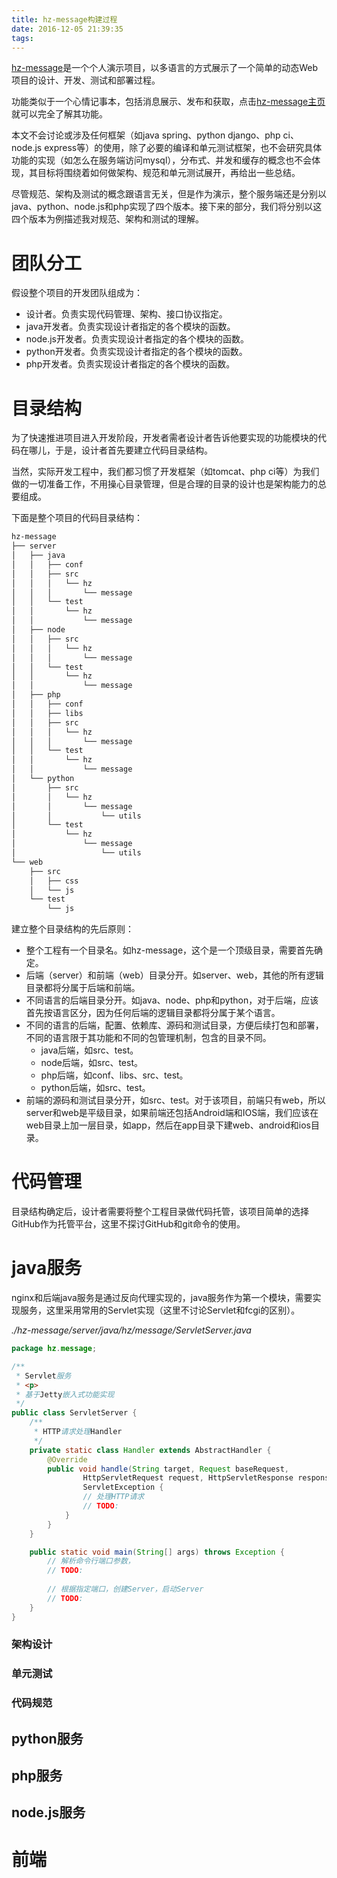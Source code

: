 ```yaml
---
title: hz-message构建过程
date: 2016-12-05 21:39:35
tags:
---
```


[hz-message](https://github.com/wuqingtao/hz-message)是一个个人演示项目，以多语言的方式展示了一个简单的动态Web项目的设计、开发、测试和部署过程。

功能类似于一个心情记事本，包括消息展示、发布和获取，点击[hz-message主页](http://120.55.185.245/message/)就可以完全了解其功能。

本文不会讨论或涉及任何框架（如java spring、python django、php ci、node.js express等）的使用，除了必要的编译和单元测试框架，也不会研究具体功能的实现（如怎么在服务端访问mysql），分布式、并发和缓存的概念也不会体现，其目标将围绕着如何做架构、规范和单元测试展开，再给出一些总结。

尽管规范、架构及测试的概念跟语言无关，但是作为演示，整个服务端还是分别以java、python、node.js和php实现了四个版本。接下来的部分，我们将分别以这四个版本为例描述我对规范、架构和测试的理解。

# 团队分工

假设整个项目的开发团队组成为：
* 设计者。负责实现代码管理、架构、接口协议指定。
* java开发者。负责实现设计者指定的各个模块的函数。
* node.js开发者。负责实现设计者指定的各个模块的函数。
* python开发者。负责实现设计者指定的各个模块的函数。
* php开发者。负责实现设计者指定的各个模块的函数。

# 目录结构

为了快速推进项目进入开发阶段，开发者需者设计者告诉他要实现的功能模块的代码在哪儿，于是，设计者首先要建立代码目录结构。

当然，实际开发工程中，我们都习惯了开发框架（如tomcat、php ci等）为我们做的一切准备工作，不用操心目录管理，但是合理的目录的设计也是架构能力的总要组成。

下面是整个项目的代码目录结构：
```bash
hz-message
├── server
│   ├── java
│   │   ├── conf
│   │   ├── src
│   │   │   └── hz
│   │   │       └── message
│   │   └── test
│   │       └── hz
│   │           └── message
│   ├── node
│   │   ├── src
│   │   │   └── hz
│   │   │       └── message
│   │   └── test
│   │       └── hz
│   │           └── message
│   ├── php
│   │   ├── conf
│   │   ├── libs
│   │   ├── src
│   │   │   └── hz
│   │   │       └── message
│   │   └── test
│   │       └── hz
│   │           └── message
│   └── python
│       ├── src
│       │   └── hz
│       │       └── message
│       │           └── utils
│       └── test
│           └── hz
│               └── message
│                   └── utils
└── web
    ├── src
    │   ├── css
    │   └── js
    └── test
        └── js
```

建立整个目录结构的先后原则：
* 整个工程有一个目录名。如hz-message，这个是一个顶级目录，需要首先确定。
* 后端（server）和前端（web）目录分开。如server、web，其他的所有逻辑目录都将分属于后端和前端。
* 不同语言的后端目录分开。如java、node、php和python，对于后端，应该首先按语言区分，因为任何后端的逻辑目录都将分属于某个语言。
* 不同的语言的后端，配置、依赖库、源码和测试目录，方便后续打包和部署，不同的语言限于其功能和不同的包管理机制，包含的目录不同。
	* java后端，如src、test。
	* node后端，如src、test。
	* php后端，如conf、libs、src、test。
	* python后端，如src、test。
* 前端的源码和测试目录分开，如src、test。对于该项目，前端只有web，所以server和web是平级目录，如果前端还包括Android端和IOS端，我们应该在web目录上加一层目录，如app，然后在app目录下建web、android和ios目录。

# 代码管理

目录结构确定后，设计者需要将整个工程目录做代码托管，该项目简单的选择GitHub作为托管平台，这里不探讨GitHub和git命令的使用。

# java服务

nginx和后端java服务是通过反向代理实现的，java服务作为第一个模块，需要实现服务，这里采用常用的Servlet实现（这里不讨论Servlet和fcgi的区别）。





*./hz-message/server/java/hz/message/ServletServer.java*
```java
package hz.message;

/**
 * Servlet服务
 * <p>
 * 基于Jetty嵌入式功能实现
 */
public class ServletServer {
    /**
     * HTTP请求处理Handler
     */
    private static class Handler extends AbstractHandler {
        @Override
        public void handle(String target, Request baseRequest,
                HttpServletRequest request, HttpServletResponse response) throws IOException,
                ServletException {
				// 处理HTTP请求
                // TODO:
            }
        }
    }

    public static void main(String[] args) throws Exception {
        // 解析命令行端口参数，
        // TODO:
        
        // 根据指定端口，创建Server，启动Server
		// TODO:
    }
}
```







### 架构设计

### 单元测试

### 代码规范


## python服务

## php服务

## node.js服务

# 前端
